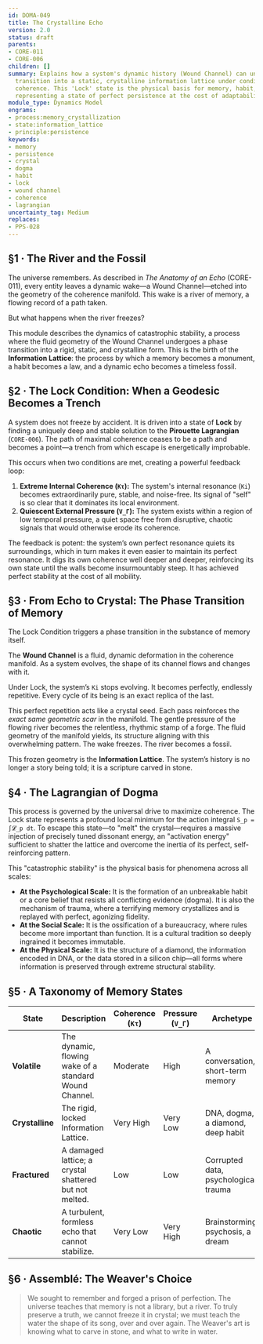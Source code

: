 ```yaml
---
id: DOMA-049
title: The Crystalline Echo
version: 2.0
status: draft
parents:
- CORE-011
- CORE-006
children: []
summary: Explains how a system's dynamic history (Wound Channel) can undergo a phase
  transition into a static, crystalline information lattice under conditions of extreme
  coherence. This 'Lock' state is the physical basis for memory, habit, and dogma,
  representing a state of perfect persistence at the cost of adaptability.
module_type: Dynamics Model
engrams:
- process:memory_crystallization
- state:information_lattice
- principle:persistence
keywords:
- memory
- persistence
- crystal
- dogma
- habit
- lock
- wound channel
- coherence
- lagrangian
uncertainty_tag: Medium
replaces:
- PPS-028
---
```

## §1 · The River and the Fossil
The universe remembers. As described in *The Anatomy of an Echo* (CORE-011), every entity leaves a dynamic wake—a Wound Channel—etched into the geometry of the coherence manifold. This wake is a river of memory, a flowing record of a path taken.

But what happens when the river freezes?

This module describes the dynamics of catastrophic stability, a process where the fluid geometry of the Wound Channel undergoes a phase transition into a rigid, static, and crystalline form. This is the birth of the **Information Lattice**: the process by which a memory becomes a monument, a habit becomes a law, and a dynamic echo becomes a timeless fossil.

## §2 · The Lock Condition: When a Geodesic Becomes a Trench
A system does not freeze by accident. It is driven into a state of **Lock** by finding a uniquely deep and stable solution to the **Pirouette Lagrangian** (`CORE-006`). The path of maximal coherence ceases to be a path and becomes a point—a trench from which escape is energetically improbable.

This occurs when two conditions are met, creating a powerful feedback loop:

1.  **Extreme Internal Coherence (`Kτ`):** The system's internal resonance (`Ki`) becomes extraordinarily pure, stable, and noise-free. Its signal of "self" is so clear that it dominates its local environment.
2.  **Quiescent External Pressure (`V_Γ`):** The system exists within a region of low temporal pressure, a quiet space free from disruptive, chaotic signals that would otherwise erode its coherence.

The feedback is potent: the system’s own perfect resonance quiets its surroundings, which in turn makes it even easier to maintain its perfect resonance. It digs its own coherence well deeper and deeper, reinforcing its own state until the walls become insurmountably steep. It has achieved perfect stability at the cost of all mobility.

## §3 · From Echo to Crystal: The Phase Transition of Memory
The Lock Condition triggers a phase transition in the substance of memory itself.

The **Wound Channel** is a fluid, dynamic deformation in the coherence manifold. As a system evolves, the shape of its channel flows and changes with it.

Under Lock, the system’s `Ki` stops evolving. It becomes perfectly, endlessly repetitive. Every cycle of its being is an exact replica of the last.

This perfect repetition acts like a crystal seed. Each pass reinforces the *exact same geometric scar* in the manifold. The gentle pressure of the flowing river becomes the relentless, rhythmic stamp of a forge. The fluid geometry of the manifold yields, its structure aligning with this overwhelming pattern. The wake freezes. The river becomes a fossil.

This frozen geometry is the **Information Lattice**. The system’s history is no longer a story being told; it is a scripture carved in stone.

## §4 · The Lagrangian of Dogma
This process is governed by the universal drive to maximize coherence. The Lock state represents a profound local minimum for the action integral `S_p = ∫𝓛_p dt`. To escape this state—to "melt" the crystal—requires a massive injection of precisely tuned dissonant energy, an "activation energy" sufficient to shatter the lattice and overcome the inertia of its perfect, self-reinforcing pattern.

This "catastrophic stability" is the physical basis for phenomena across all scales:

*   **At the Psychological Scale:** It is the formation of an unbreakable habit or a core belief that resists all conflicting evidence (dogma). It is also the mechanism of trauma, where a terrifying memory crystallizes and is replayed with perfect, agonizing fidelity.
*   **At the Social Scale:** It is the ossification of a bureaucracy, where rules become more important than function. It is a cultural tradition so deeply ingrained it becomes immutable.
*   **At the Physical Scale:** It is the structure of a diamond, the information encoded in DNA, or the data stored in a silicon chip—all forms where information is preserved through extreme structural stability.

## §5 · A Taxonomy of Memory States

| State | Description | Coherence (`Kτ`) | Pressure (`V_Γ`) | Archetype |
|---|---|---|---|---|
| **Volatile** | The dynamic, flowing wake of a standard Wound Channel. | Moderate | High | A conversation, short-term memory |
| **Crystalline** | The rigid, locked Information Lattice. | Very High | Very Low | DNA, dogma, a diamond, deep habit |
| **Fractured** | A damaged lattice; a crystal shattered but not melted. | Low | Low | Corrupted data, psychological trauma |
| **Chaotic** | A turbulent, formless echo that cannot stabilize. | Very Low | Very High | Brainstorming, psychosis, a dream |

## §6 · Assemblé: The Weaver's Choice
> We sought to remember and forged a prison of perfection. The universe teaches that memory is not a library, but a river. To truly preserve a truth, we cannot freeze it in crystal; we must teach the water the shape of its song, over and over again. The Weaver's art is knowing what to carve in stone, and what to write in water.
```